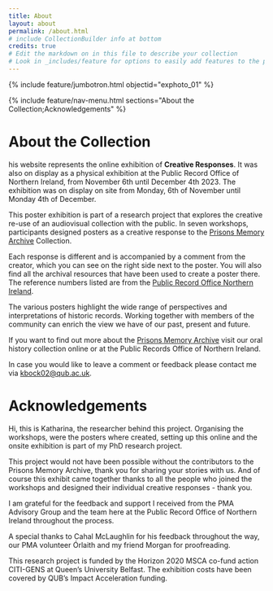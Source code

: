 ```yaml
---
title: About
layout: about
permalink: /about.html
# include CollectionBuilder info at bottom
credits: true
# Edit the markdown on in this file to describe your collection
# Look in _includes/feature for options to easily add features to the page
---
```


{% include feature/jumbotron.html objectid="exphoto_01" %}

{% include feature/nav-menu.html sections="About the Collection;Acknowledgements" %}

# About the Collection

his website represents the online exhibition of <strong>Creative Responses</strong>.
It was also on display as a physical exhibition at the Public Record Office of Northern Ireland, from November 6th until December 4th 2023. 
The exhibition was on display on site from Monday, 6th of November until Monday 4th of December. 

This poster exhibition is part of a research project that explores the creative re-use of an audiovisual collection with the public. In seven workshops, participants designed posters as a creative response to the [Prisons Memory Archive](https://www.prisonsmemoryarchive.com/) Collection. 

Each response is different and is accompanied by a comment from the creator, which you can see on the right side next to the poster. You will also find all the archival resources that have been used to create a poster there. The reference numbers listed are from the [Public Record Office Northern Ireland](https://www.nidirect.gov.uk/campaigns/public-record-office-northern-ireland-proni).

The various posters highlight the wide range of perspectives and interpretations of historic records.
Working together with members of the community can enrich the view we have of our past, present and future. 

If you want to find out more about the [Prisons Memory Archive](https://www.prisonsmemoryarchive.com/) visit our oral history collection online or at the Public Records Office of Northern Ireland.

In case you would like to leave a comment or feedback please contact me via kbock02@qub.ac.uk.

# Acknowledgements

Hi, this is Katharina, the researcher behind this project. Organising the workshops, were the posters where created, setting up this online and the onsite exhibition is part of my PhD research project.

This project would not have been possible without the contributors to the Prisons Memory Archive, thank you for sharing your stories with us.
And of course this exhibit came together thanks to all the people who joined the workshops and designed their individual creative responses - thank you. 

I am grateful for the feedback and support I received from the PMA Advisory Group and the team here at the Public Record Office of Northern Ireland throughout the process.

A special thanks to Cahal McLaughlin for his feedback throughout the way, our PMA volunteer Órlaith and my friend Morgan for proofreading. 

This research project is funded by the Horizon 2020 MSCA co-fund action CITI-GENS at Queen’s University Belfast. The exhibition costs have been covered by QUB’s Impact Acceleration funding.



<!-- IMPORTANT!!! DELETE this comment and the include below when you are finished editing this page for your collection. The include below introduces about page features. They will show up on your collection's about page until you delete it.  -->
